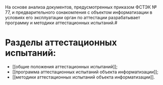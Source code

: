 На основе анализа документов, предусмотренных приказом ФСТЭК № 77, и предварительного ознакомления с объектом информатизации в условиях его эксплуатации орган по аттестации разрабатывает программу и методики аттестационных испытаний.# 

# Разделы аттестационных испытаний:

- [[общие положения аттестационных испытаний]];
- [[программа аттестационных испытаний объекта информатизации]];
- [[методики аттестационных испытаний объекта информатизации]].